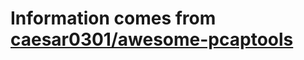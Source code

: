 # Information comes from [caesar0301/awesome-pcaptools](https://github.com/caesar0301/awesome-pcaptools)

